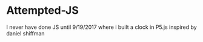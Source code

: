 # Attempted-JS
I never have done JS until 9/19/2017 where i built a clock in P5.js inspired by daniel shiffman
